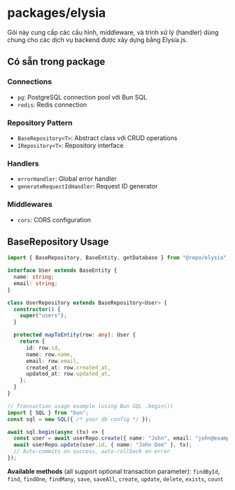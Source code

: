 # packages/elysia

Gói này cung cấp các cấu hình, middleware, và trình xử lý (handler) dùng chung cho các dịch vụ backend được xây dựng bằng Elysia.js.

## Có sẵn trong package

### Connections
- `pg`: PostgreSQL connection pool với Bun SQL
- `redis`: Redis connection

### Repository Pattern
- `BaseRepository<T>`: Abstract class với CRUD operations
- `IRepository<T>`: Repository interface

### Handlers
- `errorHandler`: Global error handler
- `generateRequestIdHandler`: Request ID generator

### Middlewares
- `cors`: CORS configuration

## BaseRepository Usage

```typescript
import { BaseRepository, BaseEntity, getDatabase } from "@repo/elysia";

interface User extends BaseEntity {
  name: string;
  email: string;
}

class UserRepository extends BaseRepository<User> {
  constructor() {
    super("users");
  }

  protected mapToEntity(row: any): User {
    return {
      id: row.id,
      name: row.name, 
      email: row.email,
      created_at: row.created_at,
      updated_at: row.updated_at,
    };
  }
}

// Transaction usage example (using Bun SQL .begin())
import { SQL } from "bun";
const sql = new SQL({ /* your db config */ });

await sql.begin(async (tx) => {
  const user = await userRepo.create({ name: "John", email: "john@example.com" }, tx);
  await userRepo.update(user.id, { name: "John Doe" }, tx);
  // Auto-commits on success, auto-rollback on error
});
```

**Available methods** (all support optional transaction parameter): `findById`, `find`, `findOne`, `findMany`, `save`, `saveAll`, `create`, `update`, `delete`, `exists`, `count`